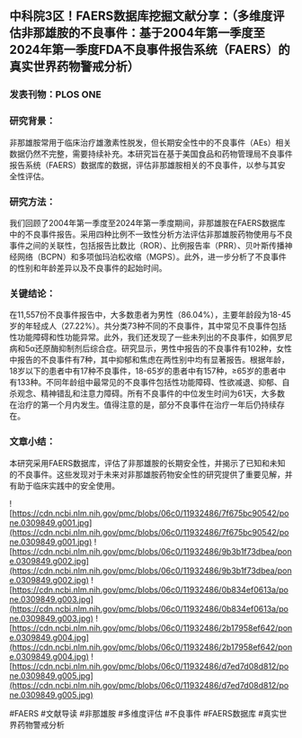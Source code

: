 ## 中科院3区！FAERS数据库挖掘文献分享：（多维度评估非那雄胺的不良事件：基于2004年第一季度至2024年第一季度FDA不良事件报告系统（FAERS）的真实世界药物警戒分析）

### 发表刊物：PLOS ONE

### 研究背景：
非那雄胺常用于临床治疗雄激素性脱发，但长期安全性中的不良事件（AEs）相关数据仍然不完整，需要持续补充。本研究旨在基于美国食品和药物管理局不良事件报告系统（FAERS）数据库的数据，评估非那雄胺相关的不良事件，以参与其安全性评估。

### 研究方法：
我们回顾了2004年第一季度至2024年第一季度期间，非那雄胺在FAERS数据库中的不良事件报告。采用四种比例不一致性分析方法评估非那雄胺药物使用与不良事件之间的关联性，包括报告比数比（ROR）、比例报告率（PRR）、贝叶斯传播神经网络（BCPN）和多项伽玛泊松收缩（MGPS）。此外，进一步分析了不良事件的性别和年龄差异以及不良事件的起始时间。

### 关键结论：
在11,557份不良事件报告中，大多数患者为男性（86.04%），主要年龄段为18-45岁的年轻成人（27.22%）。共分类73种不同的不良事件，其中常见不良事件包括性功能障碍和性功能异常。此外，我们还发现了一些未列出的不良事件，如佩罗尼病和5α还原酶抑制剂后综合症。研究显示，男性中报告的不良事件有102种，女性中报告的不良事件有7种，其中抑郁和焦虑在两性别中均有显著报告。根据年龄，18岁以下的患者中有17种不良事件，18-65岁的患者中有157种，≥65岁的患者中有133种。不同年龄组中最常见的不良事件包括性功能障碍、性欲减退、抑郁、自杀观念、精神错乱和注意力障碍。所有不良事件的中位发生时间为61天，大多数在治疗的第一个月内发生。值得注意的是，部分不良事件在治疗一年后仍持续存在。

### 文章小结：
本研究采用FAERS数据库，评估了非那雄胺的长期安全性，并揭示了已知和未知的不良事件。这些发现对于未来对非那雄胺药物安全性的研究提供了重要见解，并有助于临床实践中的安全使用。

![https://cdn.ncbi.nlm.nih.gov/pmc/blobs/06c0/11932486/7f675bc90542/pone.0309849.g001.jpg](https://cdn.ncbi.nlm.nih.gov/pmc/blobs/06c0/11932486/7f675bc90542/pone.0309849.g001.jpg)
![https://cdn.ncbi.nlm.nih.gov/pmc/blobs/06c0/11932486/9b3b1f73dbea/pone.0309849.g002.jpg](https://cdn.ncbi.nlm.nih.gov/pmc/blobs/06c0/11932486/9b3b1f73dbea/pone.0309849.g002.jpg)
![https://cdn.ncbi.nlm.nih.gov/pmc/blobs/06c0/11932486/0b834ef0613a/pone.0309849.g003.jpg](https://cdn.ncbi.nlm.nih.gov/pmc/blobs/06c0/11932486/0b834ef0613a/pone.0309849.g003.jpg)
![https://cdn.ncbi.nlm.nih.gov/pmc/blobs/06c0/11932486/2b17958ef642/pone.0309849.g004.jpg](https://cdn.ncbi.nlm.nih.gov/pmc/blobs/06c0/11932486/2b17958ef642/pone.0309849.g004.jpg)
![https://cdn.ncbi.nlm.nih.gov/pmc/blobs/06c0/11932486/d7ed7d08d812/pone.0309849.g005.jpg](https://cdn.ncbi.nlm.nih.gov/pmc/blobs/06c0/11932486/d7ed7d08d812/pone.0309849.g005.jpg)

#FAERS #文献导读 #非那雄胺 #多维度评估 #不良事件 #FAERS数据库 #真实世界药物警戒分析